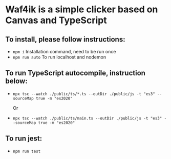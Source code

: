 # Waf4ik is a simple clicker based on Canvas and TypeScript

## To install, please follow instructions:

- `npm i` Installation command, need to be run once
- `npm run auto` To run localhost and nodemon

## To run TypeScript autocompile, instruction below:

- `npx tsc --watch ./public/ts/*.ts --outDir ./public/js -t "es3" --sourceMap true -m "es2020"`

  Or

- `npx tsc --watch ./public/ts/main.ts --outDir ./public/js -t "es3" --sourceMap true -m "es2020"`

## To run jest:

- `npm run test`

